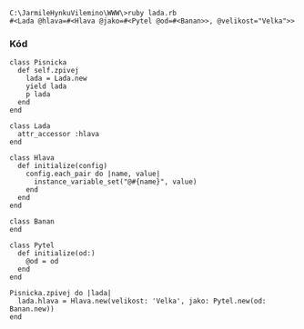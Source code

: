     C:\JarmileHynkuVilemino\WWW\>ruby lada.rb
    #<Lada @hlava=#<Hlava @jako=#<Pytel @od=#<Banan>>, @velikost="Velka">>

### Kód

    class Pisnicka
      def self.zpivej
        lada = Lada.new
        yield lada
        p lada
      end
    end

    class Lada
      attr_accessor :hlava
    end

    class Hlava
      def initialize(config)
        config.each_pair do |name, value|
          instance_variable_set("@#{name}", value)
        end
      end
    end

    class Banan
    end

    class Pytel
      def initialize(od:)
        @od = od
      end
    end

    Pisnicka.zpivej do |lada|
      lada.hlava = Hlava.new(velikost: 'Velka', jako: Pytel.new(od: Banan.new))
    end
